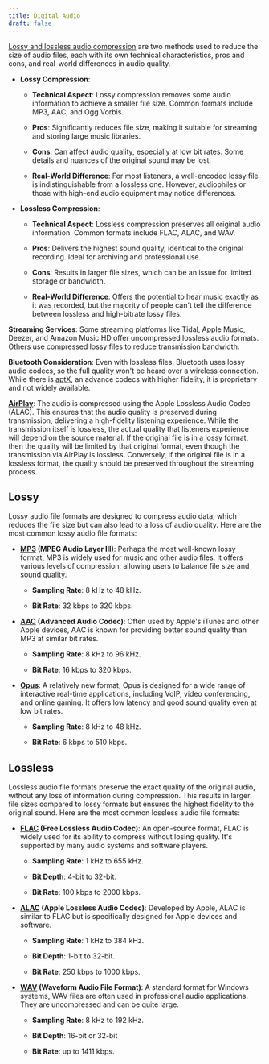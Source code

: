 ```yaml
---
title: Digital Audio
draft: false
---
```


[Lossy and lossless audio compression](https://www.izotope.com/en/learn/whats-the-difference-between-file-formats.html) are two methods used to reduce the size of audio files, each with its own technical characteristics, pros and cons, and real-world differences in audio quality.

- **Lossy Compression**:

  - **Technical Aspect**: Lossy compression removes some audio information to achieve a smaller file size. Common formats include MP3, AAC, and Ogg Vorbis.

  - **Pros**: Significantly reduces file size, making it suitable for streaming and storing large music libraries.

  - **Cons**: Can affect audio quality, especially at low bit rates. Some details and nuances of the original sound may be lost.

  - **Real-World Difference**: For most listeners, a well-encoded lossy file is indistinguishable from a lossless one. However, audiophiles or those with high-end audio equipment may notice differences.

- **Lossless Compression**:

  - **Technical Aspect**: Lossless compression preserves all original audio information. Common formats include FLAC, ALAC, and WAV.

  - **Pros**: Delivers the highest sound quality, identical to the original recording. Ideal for archiving and professional use.

  - **Cons**: Results in larger file sizes, which can be an issue for limited storage or bandwidth.

  - **Real-World Difference**: Offers the potential to hear music exactly as it was recorded, but the majority of people can't tell the difference between lossless and high-bitrate lossy files.

**Streaming Services**: Some streaming platforms like Tidal, Apple Music, Deezer, and Amazon Music HD offer uncompressed lossless audio formats. Others use compressed lossy files to reduce transmission bandwidth.

**Bluetooth Consideration**: Even with lossless files, Bluetooth uses lossy audio codecs, so the full quality won't be heard over a wireless connection. While there is [aptX](https://www.aptx.com/about-aptx), an advance codecs with higher fidelity, it is proprietary and not widely available.

**[AirPlay](https://support.apple.com/guide/deployment/use-airplay-dep9151c4ace/web)**: The audio is compressed using the Apple Lossless Audio Codec (ALAC). This ensures that the audio quality is preserved during transmission, delivering a high-fidelity listening experience. While the transmission itself is lossless, the actual quality that listeners experience will depend on the source material. If the original file is in a lossy format, then the quality will be limited by that original format, even though the transmission via AirPlay is lossless. Conversely, if the original file is in a lossless format, the quality should be preserved throughout the streaming process.

## Lossy

Lossy audio file formats are designed to compress audio data, which reduces the file size but can also lead to a loss of audio quality. Here are the most common lossy audio file formats:

- **[MP3](https://www.loc.gov/preservation/digital/formats/fdd/fdd000012.shtml) (MPEG Audio Layer III)**: Perhaps the most well-known lossy format, MP3 is widely used for music and other audio files. It offers various levels of compression, allowing users to balance file size and sound quality.

  - **Sampling Rate**: 8 kHz to 48 kHz.

  - **Bit Rate**: 32 kbps to 320 kbps.

- **[AAC](https://www.loc.gov/preservation/digital/formats/fdd/fdd000114.shtml) (Advanced Audio Codec)**: Often used by Apple's iTunes and other Apple devices, AAC is known for providing better sound quality than MP3 at similar bit rates.

  - **Sampling Rate**: 8 kHz to 96 kHz.

  - **Bit Rate**: 16 kbps to 320 kbps.

- **[Opus](https://opus-codec.org/)**: A relatively new format, Opus is designed for a wide range of interactive real-time applications, including VoIP, video conferencing, and online gaming. It offers low latency and good sound quality even at low bit rates.

  - **Sampling Rate**: 8 kHz to 48 kHz.

  - **Bit Rate**: 6 kbps to 510 kbps.

## Lossless

Lossless audio file formats preserve the exact quality of the original audio, without any loss of information during compression. This results in larger file sizes compared to lossy formats but ensures the highest fidelity to the original sound. Here are the most common lossless audio file formats:

- **[FLAC](https://www.loc.gov/preservation/digital/formats/fdd/fdd000198.shtml) (Free Lossless Audio Codec)**: An open-source format, FLAC is widely used for its ability to compress without losing quality. It's supported by many audio systems and software players.

  - **Sampling Rate**: 1 kHz to 655 kHz.

  - **Bit Depth**: 4-bit to 32-bit.

  - **Bit Rate**: 100 kbps to 2000 kbps.

- **[ALAC](https://en.wikipedia.org/wiki/Apple_Lossless_Audio_Codec) (Apple Lossless Audio Codec)**: Developed by Apple, ALAC is similar to FLAC but is specifically designed for Apple devices and software.

  - **Sampling Rate**: 1 kHz to 384 kHz.

  - **Bit Depth**: 1-bit to 32-bit.

  - **Bit Rate**: 250 kbps to 1000 kbps.

- **[WAV](https://www.loc.gov/preservation/digital/formats/fdd/fdd000001.shtml) (Waveform Audio File Format)**: A standard format for Windows systems, WAV files are often used in professional audio applications. They are uncompressed and can be quite large.

  - **Sampling Rate**: 8 kHz to 192 kHz.

  - **Bit Depth**: 16-bit or 32-bit

  - **Bit Rate**: up to 1411 kbps.

